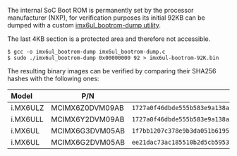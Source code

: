 The internal SoC Boot ROM is permanently set by the processor manufacturer (NXP), for
verification purposes its initial 92KB can be dumped with a custom
[imx6ul_bootrom-dump utility](https://github.com/f-secure-foundry/usbarmory/blob/master/software/util/imx6ul_bootrom-dump.c).

The last 4KB section is a protected area and therefore not accessible.

```
$ gcc -o imx6ul_bootrom-dump imx6ul_bootrom-dump.c
$ sudo ./imx6ul_bootrom-dump 0x00000000 92 > imx6ul-bootrom-92K.bin
```

The resulting binary images can be verified by comparing their SHA256 hashes with the following ones:

| Model    | P/N             | SHA256                                                             |
|:---------|-----------------|--------------------------------------------------------------------|
| i.MX6ULZ | MCIMX6Z0DVM09AB | `1727a0f46dbde555b583e9a138ae359389974b7be4369ffd4a252a8730f7e59b` |
| i.MX6ULL | MCIMX6Y2DVM09AB | `1727a0f46dbde555b583e9a138ae359389974b7be4369ffd4a252a8730f7e59b` |
| i.MX6UL  | MCIMX6G3DVM05AB | `1f7bb1207c378e9b3da051b6195151661522eeaec17d557ecd855fb56eb374e7` |
| i.MX6UL  | MCIMX6G2DVM05AB | `ee21dac73ac185510b2d5cb5953db29cb2f20b95be8971a1b2f10b33d337b996` |
